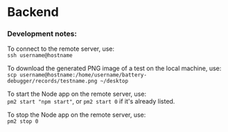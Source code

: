 # Backend

### Development notes:

To connect to the remote server, use:  
`ssh username@hostname`

To download the generated PNG image of a test on the local machine, use:  
`scp username@hostname:/home/username/battery-debugger/records/testname.png ~/desktop`

To start the Node app on the remote server, use:  
`pm2 start "npm start"`, or `pm2 start 0` if it's already listed.

To stop the Node app on the remote server, use:  
`pm2 stop 0`
